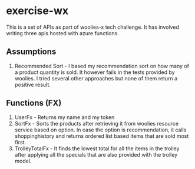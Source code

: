 # exercise-wx
This is a set of APIs as part of woolies-x tech challenge. It has involved writing three apis hosted with azure functions. 

## Assumptions

1. Recommended Sort - I based my recommendation sort on how many of a product quantity is sold. It however fails in the tests provided by woolies. I tried several other approaches but none of them return a positive result.

## Functions (FX)

1. UserFx - Returns my name and my token
2. SortFx - Sorts the products after retrieving it from woolies resource service based on option. In case the option is recommendation, it calls shoppinghistory and returns ordered list based items that are sold most first.
3. TrolleyTotalFx - It finds the lowest total for all the items in the trolley after applying all the specials that are also provided with the trolley model.
